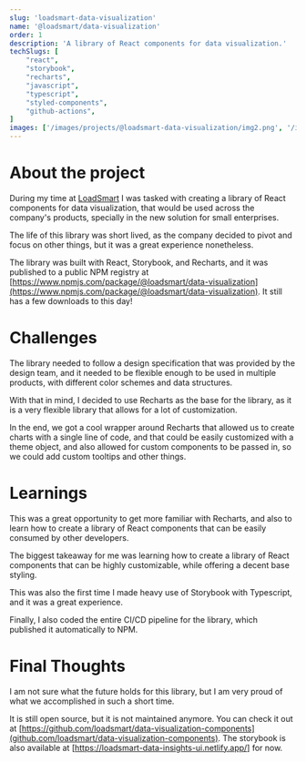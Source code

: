 ```yaml
---
slug: 'loadsmart-data-visualization'
name: '@loadsmart/data-visualization'
order: 1
description: 'A library of React components for data visualization.'
techSlugs: [
    "react",
    "storybook",
    "recharts",
    "javascript",
    "typescript",
    "styled-components",
    "github-actions",
]
images: ['/images/projects/@loadsmart-data-visualization/img2.png', '/images/projects/@loadsmart-data-visualization/img1.png', /images/projects/@loadsmart-data-visualization/img3.png]
---
```


# About the project

During my time at [LoadSmart](https://loadsmart.com) I was tasked with creating a library of React components for data visualization, that would be used across the company's products, specially in the new solution for small enterprises.

The life of this library was short lived, as the company decided to pivot and focus on other things, but it was a great experience nonetheless.

The library was built with React, Storybook, and Recharts, and it was published to a public NPM registry at [https://www.npmjs.com/package/@loadsmart/data-visualization](https://www.npmjs.com/package/@loadsmart/data-visualization). It still has a few downloads to this day!

# Challenges

The library needed to follow a design specification that was provided by the design team, and it needed to be flexible enough to be used in multiple products, with different color schemes and data structures.

With that in mind, I decided to use Recharts as the base for the library, as it is a very flexible library that allows for a lot of customization.

In the end, we got a cool wrapper around Recharts that allowed us to create charts with a single line of code, and that could be easily customized with a theme object, and also allowed for custom components to be passed in, so we could add custom tooltips and other things.

# Learnings

This was a great opportunity to get more familiar with Recharts, and also to learn how to create a library of React components that can be easily consumed by other developers.

The biggest takeaway for me was learning how to create a library of React components that can be highly customizable, while offering a decent base styling.

This was also the first time I made heavy use of Storybook with Typescript, and it was a great experience.

Finally, I also coded the entire CI/CD pipeline for the library, which published it automatically to NPM.

# Final Thoughts

I am not sure what the future holds for this library, but I am very proud of what we accomplished in such a short time.

It is still open source, but it is not maintained anymore. You can check it out at [https://github.com/loadsmart/data-visualization-components](github.com/loadsmart/data-visualization-components). The storybook is also available at [https://loadsmart-data-insights-ui.netlify.app/] for now.